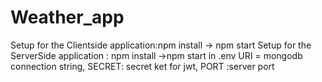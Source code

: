 # Weather_app
Setup for the Clientside application:npm install -> npm start
Setup for the ServerSide application : npm install ->npm start 
in .env URI = mongodb connection string, SECRET: secret ket for jwt, PORT :server port
